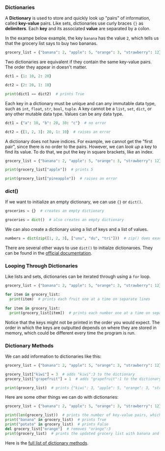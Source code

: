 ### Dictionaries

A **Dictionary** is used to store and quickly look up "pairs" of information, called **key-value** pairs. Like sets, dictionaries use curly braces `{}` as **delimiters**. Each **key** and its associated **value** are separated by a colon. 

In the exampe below example, the key `banana` has the value `2`, which tells us that the grocery list says to buy two bananas. 

```python
grocery_list = {"banana": 2, "apple": 5, "orange": 3, "strawberry": 12}
```

Two dictionaries are equivalent if they contain the same key-value pairs. The order they appear in doesn't matter.

```python
dct1 = {1: 10, 2: 20}

dct2 = {2: 20, 1: 10}

print(dict1 == dict2)  # prints True
```

Each key in a dictionary must be unique and can any immutable data type, such as `int`, `float`, `str`, `bool`, `tuple`. A key cannot be a `list`, `set`, `dict`, or any other mutable data type. Values can be any data type.

```python
dct1 = {"a": 10, "b": 20, 30: "c"}  # no error

dct2 = {[1, 2, 3]: 20, 1: 10}  # raises an error
```

A dictionary does not have indices. For example, we cannot get the "first pair", since there is no order to the pairs. However, we can *look up* a key to find its value. To do that, we put the key in square brackets, like an index.

```python
grocery_list = {"banana": 2, "apple": 5, "orange": 3, "strawberry": 12}

print(grocery_list["apple"])  # prints 5

print(grocery_list["pineapple"])  # raises an error
```

### dict()

If we want to initialize an empty dictionary, we can use `{}` or `dict()`. 

```python
groceries = {}  # creates an empty dictionary

groceries = dict()  # also creates an empty dictionary
```

We can also create a dictionary using a list of keys and a list of values.

```python
numbers = dict(zip([1, 2, 3], ["unu", "du", "tri"]))  # zip() does exactly what it sounds like it does
```

There are several other ways to use `dict()` to initialze dictionaroes. They can be found in the [official documentation](https://docs.python.org/3/library/stdtypes.html#dict).

### Looping Through Dictionaries

Like lists and sets, dictionaries can be iterated through using a `for` loop.

```python
grocery_list = {"banana": 2, "apple": 5, "orange": 3, "strawberry": 12}

for item in grocery_list:
  print(item)  # prints each fruit one at a time on separate lines
  
for item in grocery_list:
  print(grocery_list[item])  # prints each number one at a time on separate lines
```

Notice that the keys might not be printed in the order you would expect. The order in which the keys are outputted depends on where they are stored in memory, which could be different every time the program is run.

### Dictionary Methods

We can add information to dictionaries like this:

```python
grocery_list = {"banana": 2, "apple": 5, "orange": 3, "strawberry": 12}

grocery_list["kiwi"] = 3  # adds "kiwi":3 to the dictionary
grocery_list["grapefruit"] = 1  # adds "grapefruit":1 to the dictionary

print(grocery_list)  # prints {"kiwi": 3, "apple": 5, "orange": 3, "strawberry": 12, "banana": 2, "grapefruit": 1}
```

Here are some other things we can do with dictionaries:

```python
grocery_list = {"banana": 2, "apple": 5, "orange": 3, "strawberry": 12}

print(len(grocery_list))  # prints the number of key-value pairs, which is 4
print("banana" in grocery_list)  # prints True
print("potato" in grocery_list)  # prints False
del grocery_list["orange"]  # removes "orange":3 
print(grocery_list)  # prints the updated grocery list with banana and potato but not orange
```

Here is the [full list of dictionary methods](https://docs.python.org/3/library/stdtypes.html#dict).
